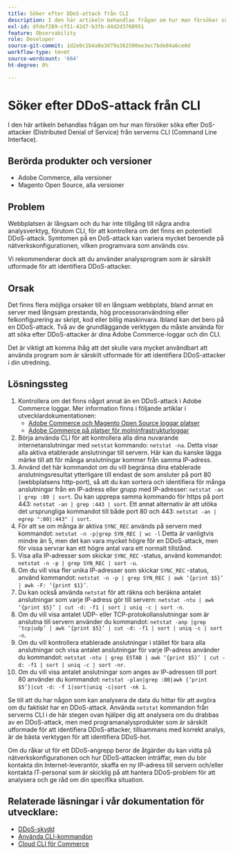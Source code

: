 ```yaml
---
title: Söker efter DDoS-attack från CLI
description: I den här artikeln behandlas frågan om hur man försöker söka efter DoS-attacker (Distributed Denial of Service) från serverns CLI (Command Line Interface).
exl-id: dfdef289-cf51-42d7-b3fb-d4d2d3760951
feature: Observability
role: Developer
source-git-commit: 1d2e0c1b4a8e3d79a362500ee3ec7bde84a6ce0d
workflow-type: tm+mt
source-wordcount: '664'
ht-degree: 0%

---
```


# Söker efter DDoS-attack från CLI

I den här artikeln behandlas frågan om hur man försöker söka efter DoS-attacker (Distributed Denial of Service) från serverns CLI (Command Line Interface).

## Berörda produkter och versioner

* Adobe Commerce, alla versioner
* Magento Open Source, alla versioner

## Problem

Webbplatsen är långsam och du har inte tillgång till några andra analysverktyg, förutom CLI, för att kontrollera om det finns en potentiell DDoS-attack. Symtomen på en DoS-attack kan variera mycket beroende på nätverkskonfigurationen, vilken programvara som används osv.

Vi rekommenderar dock att du använder analysprogram som är särskilt utformade för att identifiera DDoS-attacker.

## Orsak

Det finns flera möjliga orsaker till en långsam webbplats, bland annat en server med långsam prestanda, hög processoranvändning eller felkonfigurering av skript, kod eller billig maskinvara. Ibland kan det bero på en DDoS-attack. Två av de grundläggande verktygen du måste använda för att söka efter DDoS-attacker är dina Adobe Commerce-loggar och din CLI.

Det är viktigt att komma ihåg att det skulle vara mycket användbart att använda program som är särskilt utformade för att identifiera DDoS-attacker i din utredning.

## Lösningssteg

1. Kontrollera om det finns något annat än en DDoS-attack i Adobe Commerce loggar. Mer information finns i följande artiklar i utvecklardokumentationen:
   * [Adobe Commerce och Magento Open Source loggar platser](https://devdocs.magento.com/guides/v2.3/config-guide/cli/logging.html)
   * [Adobe Commerce på platser för molninfrastrukturloggar](https://devdocs.magento.com/guides/v2.3/cloud/trouble/environments-logs.html)
1. Börja använda CLI för att kontrollera alla dina nuvarande internetanslutningar med `netstat` kommando: `netstat -na`. Detta visar alla aktiva etablerade anslutningar till servern. Här kan du kanske lägga märke till att för många anslutningar kommer från samma IP-adress.
1. Använd det här kommandot om du vill begränsa dina etablerade anslutningsresultat ytterligare till endast de som ansluter på port 80 (webbplatsens http-port), så att du kan sortera och identifiera för många anslutningar från en IP-adress eller grupp med IP-adresser: `netstat -an | grep :80 | sort`. Du kan upprepa samma kommando för https på port 443: `netstat -an | grep :443 | sort`. Ett annat alternativ är att utöka det ursprungliga kommandot till både port 80 och 443: `netstat -an | egrep ":80|:443" | sort`.
1. För att se om många är aktiva `SYNC_REC` används på servern med kommandot:     `netstat -n -p|grep SYN_REC | wc -l`     Detta är vanligtvis mindre än 5, men det kan vara mycket högre för en DDoS-attack, men för vissa servrar kan ett högre antal vara ett normalt tillstånd.
1. Visa alla IP-adresser som skickar `SYNC_REC` -status, använd kommandot: `netstat -n -p | grep SYN_REC | sort -u`.
1. Om du vill visa fler unika IP-adresser som skickar `SYNC_REC` -status, använd kommandot: `netstat -n -p | grep SYN_REC | awk ‘{print $5}’ | awk -F: ‘{print $1}’`.
1. Du kan också använda `netstat` för att räkna och beräkna antalet anslutningar som varje IP-adress gör till servern: `netstat -ntu | awk ‘{print $5}’ | cut -d: -f1 | sort | uniq -c | sort -n`.
1. Om du vill visa antalet UDP- eller TCP-protokollanslutningar som är anslutna till servern använder du kommandot: `netstat -anp |grep ‘tcp|udp’ | awk ‘{print $5}’ | cut -d: -f1 | sort | uniq -c | sort -n`.
1. Om du vill kontrollera etablerade anslutningar i stället för bara alla anslutningar och visa antalet anslutningar för varje IP-adress använder du kommandot: `netstat -ntu | grep ESTAB | awk ‘{print $5}’ | cut -d: -f1 | sort | uniq -c | sort -nr`.
1. Om du vill visa antalet anslutningar som anges av IP-adressen till port 80 använder du kommandot: `netstat -plan|grep :80|awk {‘print $5’}|cut -d: -f 1|sort|uniq -c|sort -nk 1`.

Se till att du har någon som kan analysera de data du hittar för att avgöra om du faktiskt har en DDoS-attack. Använda `netstat` kommandon från serverns CLI i de här stegen ovan hjälper dig att analysera om du drabbas av en DDoS-attack, men med programanalysprodukter som är särskilt utformade för att identifiera DDoS-attacker, tillsammans med korrekt analys, är de bästa verktygen för att identifiera DDoS-hot.

Om du råkar ut för ett DDoS-angrepp beror de åtgärder du kan vidta på nätverkskonfigurationen och hur DDoS-attacken inträffar, men du bör kontakta din Internet-leverantör, skaffa en ny IP-adress till servern och/eller kontakta IT-personal som är skicklig på att hantera DDoS-problem för att analysera och ge råd om din specifika situation.

## Relaterade läsningar i vår dokumentation för utvecklare:

* [DDoS-skydd](https://devdocs.magento.com/guides/v2.3/cloud/cdn/cloud-fastly.html#ddos-protection)
* [Använda CLI-kommandon](https://devdocs.magento.com/guides/v2.3/config-guide/deployment/pipeline/example/cli.html)
* [Cloud CLI för Commerce](https://devdocs.magento.com/guides/v2.3/cloud/reference/cli-ref-topic.html)
